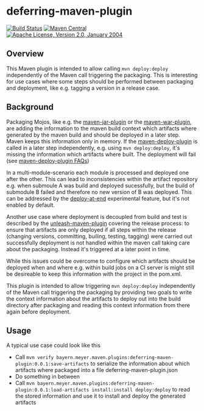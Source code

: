 deferring-maven-plugin
======================
[![Build Status](https://travis-ci.org/MeyerNils/deferring-maven-plugin.svg?branch=master)](https://travis-ci.org/MeyerNils/deferring-maven-plugin)
[![Maven Central](https://img.shields.io/maven-central/v/bayern.meyer.maven.plugins/deferring-maven-plugin.svg?label=Maven%20Central)](http://search.maven.org/#search%7Cga%7C1%7Cbayern.meyer.maven.plugins)
[![Apache License, Version 2.0, January 2004](https://img.shields.io/github/license/MeyerNils/deferring-maven-plugin.svg?label=License)](http://www.apache.org/licenses/)

Overview
--------
This Maven plugin is intended to allow calling `mvn deploy:deploy` independently of the Maven call triggering the packaging. This is interesting for use cases where some steps should be performed between packaging and deployment, like e.g. tagging a version in a release case.

Background
----------
Packaging Mojos, like e.g. the [maven-jar-plugin](https://maven.apache.org/plugins/maven-jar-plugin/) or the [maven-war-plugin](https://maven.apache.org/plugins/maven-war-plugin/), are adding the information to the maven build context which artifacts where generated by the maven build and should be deployed in a later step. Maven keeps this information only in memory. If the [maven-deploy-plugin](https://maven.apache.org/plugins/maven-deploy-plugin/) is called in a later step independently, e.g. using `mvn deploy:deploy`, it's missing the information which artifacts where built. The deployment will fail (see [maven-deploy-plugin FAQs](https://maven.apache.org/plugins/maven-deploy-plugin/faq.html#deploy_deploy))

In a multi-module-scenario each module is processed and deployed one after the other. This can lead to inconsistencies within the artifact repository e.g. when submoule A was build and deployed sucessfully, but the build of submodule B failed and therefore no new version of B was deployed. This can be addressed by the [deploy-at-end](https://maven.apache.org/plugins/maven-deploy-plugin/deploy-mojo.html#deployAtEnd) experimental feature, but it's not enabled by default.

Another use case where deployment is decoupled from build and test is described by the [unleash-maven-plugin](https://github.com/shillner/unleash-maven-plugin/) covering the release process: to ensure that artifacts are only deployed if all steps within the release (changing versions, committing, builing, testing, tagging) were carried out successfully deployment is not handled within the maven call taking care about the packaging. Instead it's triggered at a later point in time. 

While this issues could be overcome to configure which artifacts should be deployed when and where e.g. within build jobs on a CI server is might still be desireable to keep this information with the project in the pom.xml. 

This plugin is intended to allow triggering `mvn deploy:deploy` independently of the Maven call triggering the packaging by providing two goals to write the context information about the artifacts to deploy out into the build directory after packaging and reading this context information from there again before deployment. 

Usage
-----
A typical use case could look like this
* Call `mvn verify bayern.meyer.maven.plugins:deferring-maven-plugin:0.0.1:save-artifacts` to serialize the information about which artifacts where packaged into a file deferring-maven-plugin.json
* Do something in between
* Call `mvn bayern.meyer.maven.plugins:deferring-maven-plugin:0.0.1:load-artifacts install:install deploy:deploy` to read the stored information and use it to install and deploy the generated artifacts
